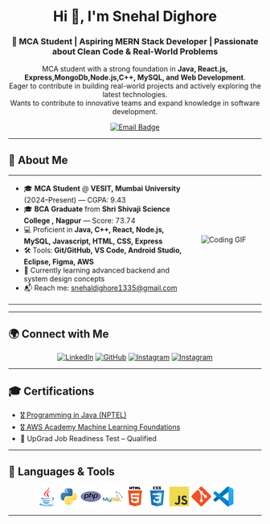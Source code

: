 #
<h1 align="center">Hi 👋, I'm Snehal Dighore</h1>
<h3 align="center">🚀 MCA Student | Aspiring MERN Stack Developer | Passionate about Clean Code & Real-World Problems</h3>

<p align="center">
  MCA student with a strong foundation in <b>Java, React.js, Express,MongoDb,Node.js,C++, MySQL, and Web Development</b>.<br>
  Eager to contribute in building real-world projects and actively exploring the latest technologies.<br>
  Wants to contribute to innovative teams and expand knowledge in software development.
</p>

<p align="center">
  <a href="mailto:snehaldighore1335@gmail.com" target="_blank">
    <img src="https://img.shields.io/badge/Contact-Me-EA4335?style=for-the-badge&logo=gmail&logoColor=white" alt="Email Badge"/>
  </a>
</p>

---

## 📌 About Me

<table>
  <tr>
    <td width="70%">
      <ul>
        <li>🎓 <b>MCA Student</b> @ <b>VESIT, Mumbai University</b> (2024–Present) — CGPA: 9.43 </li>
        <li>🎓 <b>BCA Graduate</b> from <b>Shri Shivaji Science College , Nagpur</b> — Score: 73.74</li>
        <li>💻 Proficient in <b>Java, C++, React, Node.js, MySQL, Javascript, HTML, CSS, Express</b></li>
        <li>🛠️ Tools: <b>Git/GitHub, VS Code, Android Studio, Eclipse, Figma, AWS</b></li>
        <li>🌱 Currently learning advanced backend and system design concepts</li>
        <li>📬 Reach me: <a href="mailto:snehaldighore1335@gmail.com">snehaldighore1335@gmail.com</a></li>
      </ul>
    </td>
    <td width="30%" align="center">
      <img src="https://media.giphy.com/media/qgQUggAC3Pfv687qPC/giphy.gif" alt="Coding GIF" width="100%"/>
    </td>
  </tr>
</table>

---

## 🌍 Connect with Me

<p align="center">
  <a href="https://www.linkedin.com/in/omkargarud1908/" target="blank"><img src="https://raw.githubusercontent.com/rahuldkjain/github-profile-readme-generator/master/src/images/icons/Social/linked-in-alt.svg" alt="LinkedIn" height="30" width="40" /></a>
  <a href="https://github.com/omkargarud1908" target="blank"><img src="https://raw.githubusercontent.com/rahuldkjain/github-profile-readme-generator/master/src/images/icons/Social/github.svg" alt="GitHub" height="30" width="40" /></a>
   <a href="https://www.instagram.com/plz_.ignore/" target="blank"><img src="https://raw.githubusercontent.com/rahuldkjain/github-profile-readme-generator/master/src/images/icons/Social/instagram.svg" alt="Instagram" height="30" width="40" /></a>
  <a href="https://huggingface.co/omkargarud" target="blank"><img src="https://registry.npmmirror.com/@lobehub/icons-static-png/latest/files/dark/huggingface-color.png" alt="Instagram" height="30" width="40" /></a>
</p>

---

<!-- ## 🛠️ Projects

- **🚇 MetroRail Management System**  
  Tech Stack: JSP, MySQL, JavaScript, CSS  
  Features: Ticket booking, metro card, lost & found, station maps, complaints, timetable  
  [GitHub Repo](https://github.com/omkargarud1908/MetroIndicator)

- **🅿️ Smart Parking System**  
  Tech Stack: PHP, MySQL, HTML, CSS  
  Features: Automated slot booking, virtual cards, transaction logs, admin/user module  
  [GitHub Repo](https://github.com/omkargarud1908/Smart-Parking-System)

--- -->

## 🎓 Certifications

<!-- - [🎖️ Complete Machine Learning & Data Science Bootcamp (Udemy)](https://www.udemy.com/certificate/UC-cbc5cf97-91e8-4eb0-8019-fd0f24ed7583/) -->
- [🎖️ Programming in Java (NPTEL)](https://drive.google.com/file/d/1pdIcf-V084-VWWN3cWCkzZPUv8drlS04/view?usp=drive_link)
- [🎖️ AWS Academy Machine Learning Foundations](https://drive.google.com/file/d/10CaXWMsgF1YrcchHkklRXZ-XnTZotZbl/view?usp=drive_link)
- 🎯 UpGrad Job Readiness Test – Qualified

---

## 🚀 Languages & Tools

<p align="center">
  <img src="https://raw.githubusercontent.com/devicons/devicon/master/icons/java/java-original.svg" alt="Java" width="40" height="40"/>
  <img src="https://raw.githubusercontent.com/devicons/devicon/master/icons/python/python-original.svg" alt="Python" width="40" height="40"/>
  <img src="https://raw.githubusercontent.com/devicons/devicon/master/icons/php/php-original.svg" alt="PHP" width="40" height="40"/>
  <img src="https://raw.githubusercontent.com/devicons/devicon/master/icons/mysql/mysql-original-wordmark.svg" alt="MySQL" width="40" height="40"/>
  <img src="https://raw.githubusercontent.com/devicons/devicon/master/icons/html5/html5-original-wordmark.svg" alt="HTML5" width="40" height="40"/>
  <img src="https://raw.githubusercontent.com/devicons/devicon/master/icons/css3/css3-original-wordmark.svg" alt="CSS3" width="40" height="40"/>
  <img src="https://raw.githubusercontent.com/devicons/devicon/master/icons/javascript/javascript-original.svg" alt="JavaScript" width="40" height="40"/>
  <img src="https://raw.githubusercontent.com/devicons/devicon/master/icons/git/git-original.svg" alt="Git" width="40" height="40"/>
  <img src="https://raw.githubusercontent.com/devicons/devicon/master/icons/vscode/vscode-original.svg" alt="VS Code" width="40" height="40"/>
</p>

---
